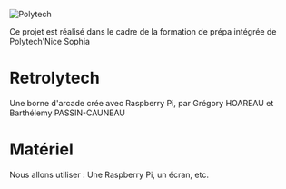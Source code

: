  ![Polytech](http://www.polytechnice.fr/jahia/jsp/jahia/templates/inc/img/polytech_nice-sophia.png "Logo de Polytech")

Ce projet est réalisé dans le cadre de la formation de prépa intégrée de Polytech'Nice Sophia

# Retrolytech
Une borne d'arcade crée avec Raspberry Pi, par Grégory HOAREAU et Barthélemy PASSIN-CAUNEAU

# Matériel
Nous allons utiliser : Une Raspberry Pi, un écran, etc.
